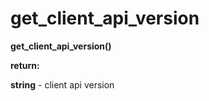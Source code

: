 # get\_client\_api\_version

**get\_client\_api\_version()**

**return:**

**string** - client api version
